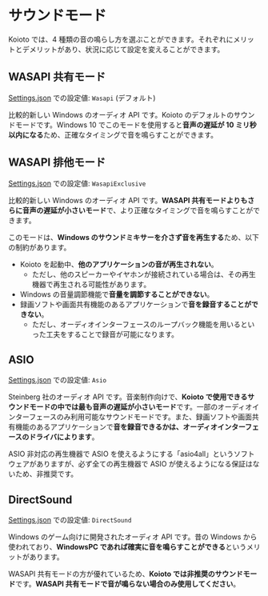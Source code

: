 # サウンドモード

Koioto では、4 種類の音の鳴らし方を選ぶことができます。それぞれにメリットとデメリットがあり、状況に応じて設定を変えることができます。

## WASAPI 共有モード

[Settings.json](settings-json.html) での設定値: `Wasapi` (デフォルト)

比較的新しい Windows のオーディオ API です。Koioto のデフォルトのサウンドモードです。Windows 10 でこのモードを使用すると**音声の遅延が 10 ミリ秒以内になる**ため、正確なタイミングで音を鳴らすことができます。

## WASAPI 排他モード

[Settings.json](settings-json.html) での設定値: `WasapiExclusive`

比較的新しい Windows のオーディオ API です。**WASAPI 共有モードよりもさらに音声の遅延が小さいモード**で、より正確なタイミングで音を鳴らすことができます。

このモードは、**Windows のサウンドミキサーを介さず音を再生する**ため、以下の制約があります。

- Koioto を起動中、**他のアプリケーションの音が再生されない**。
  - ただし、他のスピーカーやイヤホンが接続されている場合は、その再生機器で再生される可能性があります。
- Windows の音量調節機能で**音量を調節することができない**。
- 録画ソフトや画面共有機能のあるアプリケーションで**音を録音することができない**。
  - ただし、オーディオインターフェースのループバック機能を用いるといった工夫をすることで録音が可能になります。

## ASIO

[Settings.json](settings-json.html) での設定値: `Asio`

Steinberg 社のオーディオ API です。音楽制作向けで、**Koioto で使用できるサウンドモードの中では最も音声の遅延が小さいモード**です。一部のオーディオインターフェースのみ利用可能なサウンドモードです。また、録画ソフトや画面共有機能のあるアプリケーションで**音を録音できるかは、オーディオインターフェースのドライバによります**。

ASIO 非対応の再生機器で ASIO を使えるようにする「asio4all」というソフトウェアがありますが、必ず全ての再生機器で ASIO が使えるようになる保証はないため、非推奨です。

## DirectSound

[Settings.json](settings-json.html) での設定値: `DirectSound`

Windows のゲーム向けに開発されたオーディオ API です。昔の Windows から使われており、**WindowsPC であれば確実に音を鳴らすことができる**というメリットがあります。

WASAPI 共有モードの方が優れているため、**Koioto では非推奨のサウンドモード**です。**WASAPI 共有モードで音が鳴らない場合のみ使用してください**。